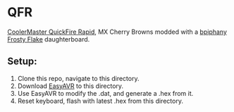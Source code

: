# QFR

[CoolerMaster QuickFire Rapid][1], MX Cherry Browns modded with a [bpiphany Frosty Flake][2] daughterboard.

## Setup:
1. Clone this repo, navigate to this directory.
1. Download [EasyAVR][3] to this directory.
1. Use EasyAVR to modify the .dat, and generate a .hex from it.
1. Reset keyboard, flash with latest .hex from this directory.

[1]: https://www.coolermaster.com/catalog/peripheral/keyboards/quick-fire-rapid/
[2]: https://www.1upkeyboards.com/shop/controllers/qfr-frosty-flake-controller/
[3]: https://github.com/dhowland/EasyAVR
